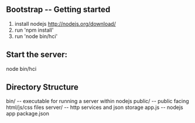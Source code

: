 Bootstrap -- Getting started
--------------

1) install nodejs http://nodejs.org/download/
2) run 'npm install'
3) run 'node bin/hci'

Start the server:
--------------------------------

node bin/hci

Directory Structure
--------------------------------

bin/ -- executable for running a server within nodejs
public/ -- public facing html/js/css files
server/ -- http services and json storage
app.js -- nodejs app
package.json